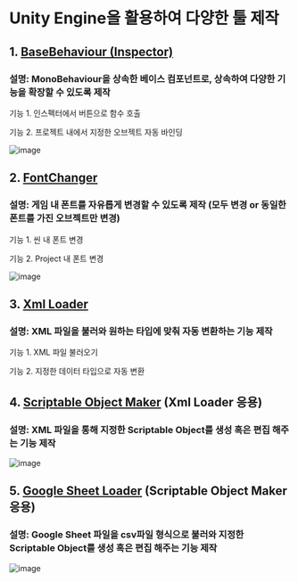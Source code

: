 # Unity Engine을 활용하여 다양한 툴 제작


## 1. [BaseBehaviour (Inspector)](https://github.com/Kim-Kwan-Ho/CustomEditor/blob/main/Assets/Scripts/BehaviourBase/BaseBehaviour.cs)
### 설명: MonoBehaviour을 상속한 베이스 컴포넌트로, 상속하여 다양한 기능을 확장할 수 있도록 제작
기능 1. 인스펙터에서 버튼으로 함수 호출

기능 2. 프로젝트 내에서 지정한 오브젝트 자동 바인딩

![image](https://github.com/user-attachments/assets/2fe11829-6a23-4b7f-92c9-b33d3e6cfa08)


## 2. [FontChanger](https://github.com/Kim-Kwan-Ho/CustomEditor/blob/main/Assets/Scripts/FontChanger/FontChanger.cs)
### 설명: 게임 내 폰트를 자유롭게 변경할 수 있도록 제작 (모두 변경 or 동일한 폰트를 가진 오브젝트만 변경)
기능 1. 씬 내 폰트 변경 

기능 2. Project 내 폰트 변경 

![image](https://github.com/user-attachments/assets/ff7a1f3e-0e17-4625-866a-124ab40a0817)


## 3. [Xml Loader](https://github.com/Kim-Kwan-Ho/CustomEditor/blob/main/Assets/Scripts/XML/XmlDataLoader.cs)
### 설명: XML 파일을 불러와 원하는 타입에 맞춰 자동 변환하는 기능 제작
기능 1. XML 파일 불러오기

기능 2. 지정한 데이터 타입으로 자동 변환

## 4. [Scriptable Object Maker](https://github.com/Kim-Kwan-Ho/CustomEditor/blob/main/Assets/Scripts/SOMaker/SOMaker.cs) (Xml Loader 응용)
### 설명: XML 파일을 통해 지정한 Scriptable Object를 생성 혹은 편집 해주는 기능 제작

![image](https://github.com/user-attachments/assets/2640e95c-fc1c-416b-8de8-463654c6e37d)


## 5. [Google Sheet Loader](https://github.com/Kim-Kwan-Ho/CustomEditor/blob/main/Assets/Scripts/GoogleSheetLoader/GoogleSheetLoader.cs) (Scriptable Object Maker 응용)
### 설명: Google Sheet 파일을 csv파일 형식으로 불러와 지정한 Scriptable Object를 생성 혹은 편집 해주는 기능 제작

![image](https://github.com/user-attachments/assets/7f4674c5-1956-4184-956e-f45be8d991d4)


